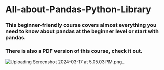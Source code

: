 # All-about-Pandas-Python-Library

### This beginner-friendly course covers almost  everything  you need to know about pandas at the beginner level or start with pandas.
### There is also a PDF version of this course, check it out.
![Uploading Screenshot 2024-03-17 at 5.05.03 PM.png…]()
